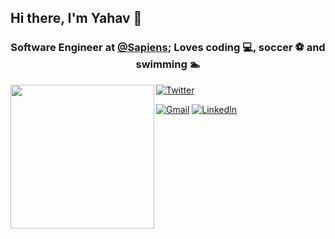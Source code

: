 <h2> Hi there, I'm Yahav 👋</h2>
<h3 align="center">Software Engineer at <a href="https://www.sapiens.com/">@Sapiens</a>; Loves coding 💻, soccer ⚽ and swimming 🏊</h3>


  <img align='left' src="https://i.ibb.co/10tKkpD/avt-removebg-preview-2.png" width="230">

  [![Twitter](https://img.shields.io/twitter/url?color=358EF3&label=%20Follow%20%40YahavMizrahi&logo=twitter&logoColor=358EF3&style=plastic&url=https%3A%2F%2Ftwitter.com%2FYahavMizrahi)](https://twitter.com/YahavMizrahi)
  <!-- <img alt="Twitter @YahavMizrahi" src="https://img.shields.io/twitter/url?color=358EF3&label=%20Follow%20%40YahavMizrahi&logo=twitter&logoColor=358EF3&style=plastic&url=https%3A%2F%2Ftwitter.com%2FYahavMizrahi"> -->

  [![Gmail](https://img.shields.io/twitter/url?color=red&label=yahavmizrahi91%40gmail.com&logo=gmail&logoColor=FF0000&style=plastic&url=https%3A%2F%2Fmail.google.com%2Fmail%2Fu%2F0%2F%23inbox)](mailto:yahavmizrahi91@gmail.com)
  [![LinkedIn](https://img.shields.io/twitter/url?color=ffffff&label=%20Yahav%20Mizrahi&logo=linkedin&logoColor=ffffff&style=plastic&url=https%3A%2F%2Fwww.linkedin.com%2Fin%2Fyahav-mizrahi%2F)](https://www.linkedin.com/in/yahav-mizrahi/)


<!-- <h3>About Me</h3> -->


<!--
**YahavMizrahi/YahavMizrahi** is a ✨ _special_ ✨ repository because its `README.md` (this file) appears on your GitHub profile.

Here are some ideas to get you started:

- 🔭 I’m currently working on ...
- 🌱 I’m currently learning ...
- 👯 I’m looking to collaborate on ...
- 🤔 I’m looking for help with ...
- 💬 Ask me about ...
- 📫 How to reach me: ...
- 😄 Pronouns: ...
- ⚡ Fun fact: ...
-->
